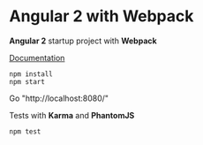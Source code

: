 # Angular 2 with Webpack

<strong>Angular 2</strong> startup project with <strong>Webpack</strong> 

<a href="https://angular.io/docs/ts/latest/guide/webpack.html">Documentation</a>

```
npm install
npm start
```
Go "http://localhost:8080/"

Tests with <strong>Karma</strong> and <strong>PhantomJS</strong>
```
npm test
```